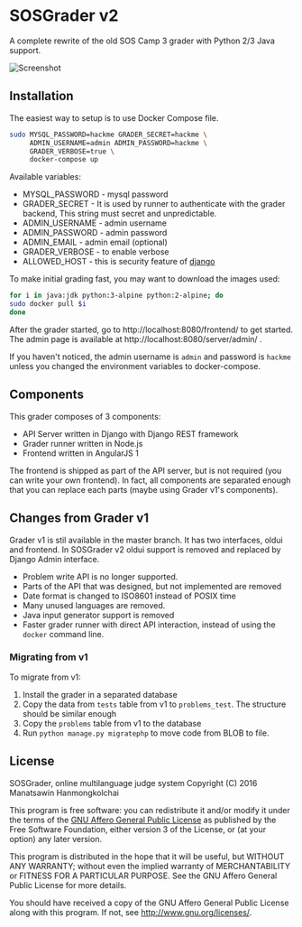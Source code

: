 # SOSGrader v2

A complete rewrite of the old SOS Camp 3 grader with Python 2/3 Java support.

![Screenshot](http://i.imgur.com/YybCLbg.png)

## Installation

The easiest way to setup is to use Docker Compose file.

```sh
sudo MYSQL_PASSWORD=hackme GRADER_SECRET=hackme \
     ADMIN_USERNAME=admin ADMIN_PASSWORD=hackme \
     GRADER_VERBOSE=true \
     docker-compose up
```

Available variables:
- MYSQL_PASSWORD - mysql password
- GRADER_SECRET - It is used by runner to authenticate with the grader backend, This string must secret and unpredictable.
- ADMIN_USERNAME - admin username
- ADMIN_PASSWORD - admin password
- ADMIN_EMAIL - admin email (optional)
- GRADER_VERBOSE - to enable verbose
- ALLOWED_HOST - this is security feature of [django](https://docs.djangoproject.com/en/1.11/ref/settings/#allowed-hosts)

To make initial grading fast, you may want to download the images used:

``` sh
for i in java:jdk python:3-alpine python:2-alpine; do
sudo docker pull $i
done
```

After the grader started, go to http://localhost:8080/frontend/ to get started.
The admin page is available at http://localhost:8080/server/admin/ .

If you haven't noticed, the admin username is `admin` and password is `hackme`
unless you changed the environment variables to docker-compose.

## Components

This grader composes of 3 components:

- API Server written in Django with Django REST framework
- Grader runner written in Node.js
- Frontend written in AngularJS 1

The frontend is shipped as part of the API server, but is not required (you can
write your own frontend). In fact, all components are separated enough that you
can replace each parts (maybe using Grader v1's components).

## Changes from Grader v1

Grader v1 is stil available in the master branch. It has two interfaces, oldui
and frontend. In SOSGrader v2 oldui support is removed and replaced by Django
Admin interface.

- Problem write API is no longer supported.
- Parts of the API that was designed, but not implemented are removed
- Date format is changed to ISO8601 instead of POSIX time
- Many unused languages are removed.
- Java input generator support is removed
- Faster grader runner with direct API interaction, instead of using the `docker`
  command line.

### Migrating from v1

To migrate from v1:

1. Install the grader in a separated database
2. Copy the data from `tests` table from v1 to `problems_test`. The structure
   should be similar enough
3. Copy the `problems` table from v1 to the database
4. Run `python manage.py migratephp` to move code from BLOB to file.

## License

SOSGrader, online multilanguage judge system
Copyright (C) 2016 Manatsawin Hanmongkolchai

This program is free software: you can redistribute it and/or modify
it under the terms of the [GNU Affero General Public License](https://www.gnu.org/licenses/agpl-3.0.en.html) as
published by the Free Software Foundation, either version 3 of the
License, or (at your option) any later version.

This program is distributed in the hope that it will be useful,
but WITHOUT ANY WARRANTY; without even the implied warranty of
MERCHANTABILITY or FITNESS FOR A PARTICULAR PURPOSE.  See the
GNU Affero General Public License for more details.

You should have received a copy of the GNU Affero General Public License
along with this program.  If not, see <http://www.gnu.org/licenses/>.
